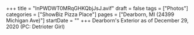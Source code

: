 +++
title = "InPWDWT0MRqGHKQbjJsJ.avif"
draft = false
tags = ["Photos"]
categories = ["ShowBiz Pizza Place"]
pages = ["Dearborn, MI (24399 Michigan Ave)"]
startDate = ""
+++
Dearborn's Exterior as of December 29, 2020 (PC: Detrioter Girl)

